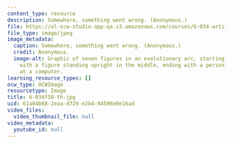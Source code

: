 ```yaml
---
content_type: resource
description: Somewhere, something went wrong. (Anonymous.)
file: https://ol-ocw-studio-app-qa.s3.amazonaws.com/courses/6-034-artificial-intelligence-fall-2010/61a04b682eaad729e2b494596e0e16ad_6-034f10-th.jpg
file_type: image/jpeg
image_metadata:
  caption: Somewhere, something went wrong. (Anonymous.)
  credit: Anonymous.
  image-alt: Graphic of seven figures in an evolutionary arc, starting with a monkey,
    with a figure standing upright in the middle, ending with a person hunched over
    at a computer.
learning_resource_types: []
ocw_type: OCWImage
resourcetype: Image
title: 6-034f10-th.jpg
uid: 61a04b68-2eaa-d729-e2b4-94596e0e16ad
video_files:
  video_thumbnail_file: null
video_metadata:
  youtube_id: null
---
```

